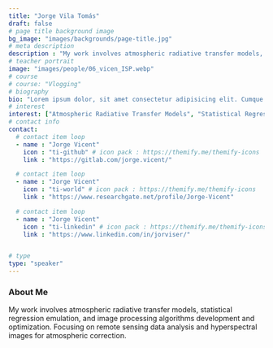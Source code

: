 ```yaml
---
title: "Jorge Vila Tomás"
draft: false
# page title background image
bg_image: "images/backgrounds/page-title.jpg"
# meta description
description : "My work involves atmospheric radiative transfer models, statistical regression emulation, and image processing algorithms development and optimization. Focusing on remote sensing data analysis and hyperspectral images for atmospheric correction."
# teacher portrait
image: "images/people/06_vicen_ISP.webp"
# course
# course: "Vlogging"
# biography
bio: "Lorem ipsum dolor, sit amet consectetur adipisicing elit. Cumque accusamus tenetur ea harum delectus ab consequatur excepturi, odit qui in quo quia voluptate nam optio, culpa aspernatur. Error placeat iusto officia voluptas quae."
# interest
interest: ["Atmospheric Radiative Transfer Models", "Statistical Regression Emulation", "Image Processing Algorithms", "Remote Sensing Data Analysis", "Hyperspectral Images", "Atmospheric Correction"]
# contact info
contact:
  # contact item loop
  - name : "Jorge Vicent"
    icon : "ti-github" # icon pack : https://themify.me/themify-icons
    link : "https://gitlab.com/jorge.vicent/"

  # contact item loop
  - name : "Jorge Vicent"
    icon : "ti-world" # icon pack : https://themify.me/themify-icons
    link : "https://www.researchgate.net/profile/Jorge-Vicent"

  # contact item loop
  - name : "Jorge Vicent"
    icon : "ti-linkedin" # icon pack : https://themify.me/themify-icons
    link : "https://www.linkedin.com/in/jorviser/"


# type
type: "speaker"
---
```


### About Me

My work involves atmospheric radiative transfer models, statistical regression emulation, and image processing algorithms development and optimization. Focusing on remote sensing data analysis and hyperspectral images for atmospheric correction.